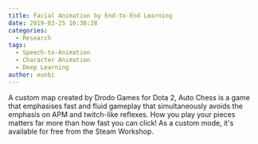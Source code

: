 ```yaml
---
title: Facial Animation by End-to-End Learning
date: 2019-03-25 16:38:28
categories:
  - Research
tags:
  - Speech-to-Animation
  - Character Animation
  - Deep Learning
author: eunbi
---
```


A custom map created by Drodo Games for Dota 2, Auto Chess is a game that emphasises fast and fluid gameplay that simultaneously avoids the emphasis on APM and twitch-like reflexes. How you play your pieces matters far more than how fast you can click! As a custom mode, it's available for free from the Steam Workshop.